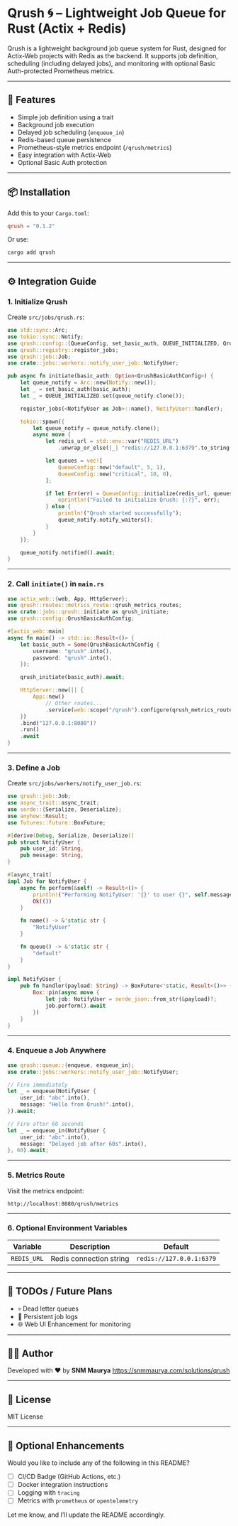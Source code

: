 # Qrush 🌀 – Lightweight Job Queue for Rust (Actix + Redis)

Qrush is a lightweight background job queue system for Rust, designed for Actix-Web projects with Redis as the backend. It supports job definition, scheduling (including delayed jobs), and monitoring with optional Basic Auth-protected Prometheus metrics.

---

## 🚀 Features

* Simple job definition using a trait
* Background job execution
* Delayed job scheduling (`enqueue_in`)
* Redis-based queue persistence
* Prometheus-style metrics endpoint (`/qrush/metrics`)
* Easy integration with Actix-Web
* Optional Basic Auth protection

---

## 📦 Installation

Add this to your `Cargo.toml`:

```toml
qrush = "0.1.2"
```

Or use:

```bash
cargo add qrush
```

---

## ⚙️ Integration Guide

### 1. Initialize Qrush

Create `src/jobs/qrush.rs`:

```rust
use std::sync::Arc;
use tokio::sync::Notify;
use qrush::config::{QueueConfig, set_basic_auth, QUEUE_INITIALIZED, QrushBasicAuthConfig};
use qrush::registry::register_jobs;
use qrush::job::Job;
use crate::jobs::workers::notify_user_job::NotifyUser;

pub async fn initiate(basic_auth: Option<QrushBasicAuthConfig>) {
    let queue_notify = Arc::new(Notify::new());
    let _ = set_basic_auth(basic_auth);
    let _ = QUEUE_INITIALIZED.set(queue_notify.clone());

    register_jobs(<NotifyUser as Job>::name(), NotifyUser::handler);

    tokio::spawn({
        let queue_notify = queue_notify.clone();
        async move {
            let redis_url = std::env::var("REDIS_URL")
                .unwrap_or_else(|_| "redis://127.0.0.1:6379".to_string());

            let queues = vec![
                QueueConfig::new("default", 5, 1),
                QueueConfig::new("critical", 10, 0),
            ];

            if let Err(err) = QueueConfig::initialize(redis_url, queues).await {
                eprintln!("Failed to initialize Qrush: {:?}", err);
            } else {
                println!("Qrush started successfully");
                queue_notify.notify_waiters();
            }
        }
    });

    queue_notify.notified().await;
}
```

---

### 2. Call `initiate()` in `main.rs`

```rust
use actix_web::{web, App, HttpServer};
use qrush::routes::metrics_route::qrush_metrics_routes;
use crate::jobs::qrush::initiate as qrush_initiate;
use qrush::config::QrushBasicAuthConfig;

#[actix_web::main]
async fn main() -> std::io::Result<()> {
    let basic_auth = Some(QrushBasicAuthConfig {
        username: "qrush".into(),
        password: "qrush".into(),
    });

    qrush_initiate(basic_auth).await;

    HttpServer::new(|| {
        App::new()
            // Other routes...
            .service(web::scope("/qrush").configure(qrush_metrics_routes)) // Metrics route
    })
    .bind("127.0.0.1:8080")?
    .run()
    .await
}
```

---

### 3. Define a Job

Create `src/jobs/workers/notify_user_job.rs`:

```rust
use qrush::job::Job;
use async_trait::async_trait;
use serde::{Serialize, Deserialize};
use anyhow::Result;
use futures::future::BoxFuture;

#[derive(Debug, Serialize, Deserialize)]
pub struct NotifyUser {
    pub user_id: String,
    pub message: String,
}

#[async_trait]
impl Job for NotifyUser {
    async fn perform(&self) -> Result<()> {
        println!("Performing NotifyUser: '{}' to user {}", self.message, self.user_id);
        Ok(())
    }

    fn name() -> &'static str {
        "NotifyUser"
    }

    fn queue() -> &'static str {
        "default"
    }
}

impl NotifyUser {
    pub fn handler(payload: String) -> BoxFuture<'static, Result<()>> {
        Box::pin(async move {
            let job: NotifyUser = serde_json::from_str(&payload)?;
            job.perform().await
        })
    }
}
```

---

### 4. Enqueue a Job Anywhere

```rust
use qrush::queue::{enqueue, enqueue_in};
use crate::jobs::workers::notify_user_job::NotifyUser;

// Fire immediately
let _ = enqueue(NotifyUser {
    user_id: "abc".into(),
    message: "Hello from Qrush!".into(),
}).await;

// Fire after 60 seconds
let _ = enqueue_in(NotifyUser {
    user_id: "abc".into(),
    message: "Delayed job after 60s".into(),
}, 60).await;
```

---

### 5. Metrics Route

Visit the metrics endpoint:

```
http://localhost:8080/qrush/metrics
```

---

### 6. Optional Environment Variables

| Variable    | Description             | Default                  |
| ----------- | ----------------------- | ------------------------ |
| `REDIS_URL` | Redis connection string | `redis://127.0.0.1:6379` |

---

## 💪 TODOs / Future Plans


* 💀 Dead letter queues
* 📜 Persistent job logs
* 🌐 Web UI Enhancement for monitoring

---

## 👨‍💼 Author

Developed with ❤️ by **SNM Maurya** https://snmmaurya.com/solutions/qrush

---

## 🪪 License

MIT License

---

## 🔧 Optional Enhancements

Would you like to include any of the following in this README?

* [ ] CI/CD Badge (GitHub Actions, etc.)
* [ ] Docker integration instructions
* [ ] Logging with `tracing`
* [ ] Metrics with `prometheus` or `opentelemetry`

Let me know, and I’ll update the README accordingly.
